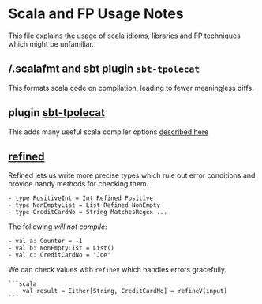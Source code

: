 # Scala and FP Usage Notes

This file explains the usage of scala idioms, libraries and FP techniques which might be unfamiliar.

## /.scalafmt and sbt plugin `sbt-tpolecat`

  This formats scala code on compilation, leading to fewer meaningless diffs.

## plugin [sbt-tpolecat](https://github.com/DavidGregory084/sbt-tpolecat)

  This adds many useful scala compiler options [described here](https://tpolecat.github.io/2017/04/25/scalac-flags.html)

## [refined](https://github.com/fthomas/refined)

  Refined lets us write more precise types which rule out error conditions
    and provide handy methods for checking them.

    - type PositiveInt = Int Refined Positive
    - type NonEmptyList = List Refined NonEmpty
    - type CreditCardNo = String MatchesRegex ...

  The following _will not compile_:

    - val a: Counter = -1
    - val b: NonEmptyList = List()
    - val c: CreditCardNo = "Joe"

  We can check values with `refineV` which handles errors gracefully.

    ```scala
        val result = Either[String, CreditCardNo] = refineV(input)
    ```
